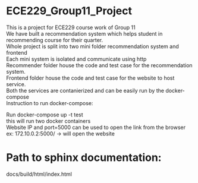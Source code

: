 # ECE229_Group11_Project<br>

This is a project for ECE229 course work of Group 11<br>
We have built a recommendation system which helps student in recommending course for their quarter.<br>
Whole project is split into two mini folder recommendation system and frontend<br>
Each mini system is isolated and communicate using http<br>
Recommender folder house the code and test case for the recommendation system.<br>
Frontend folder house the code and test case for the website to host service.<br>
Both the services are contanierized and can be easily run by the docker-compose<br>
Instruction to run docker-compose:<br>

Run docker-compose up -t test <br>
this will run two docker containers<br>
Website IP and port=5000 can be used to open the link from the browser<br>
ex: 172.10.0.2:5000/ -> will open the website<br>

# Path to sphinx documentation: <br>
docs/build/html/index.html
